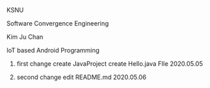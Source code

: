 KSNU

Software Convergence Engineering

Kim Ju Chan

IoT based Android Programming

1. first change
create JavaProject
create Hello.java FIle
2020.05.05

2. second change
edit README.md
2020.05.06

